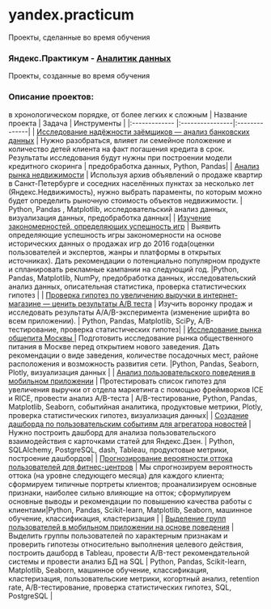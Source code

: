 # yandex.practicum
Проекты, сделанные во время обучения


### Яндекс.Практикум - [Аналитик данных](https://practicum.yandex.ru/data-analyst/)
 Проекты, созданные во время обучения
### Описание проектов:
в хронологическом порядке, от более легких к сложным
| Название проекта  | Задача  | Инструменты |
|:------------- |:----------------|:--------------|
| [Исследование надёжности заёмщиков — анализ банковских данных](https://github.com/sonya-vlasova/yandex.practicum/tree/main/2.%20%D0%98%D1%81%D1%81%D0%BB%D0%B5%D0%B4%D0%BE%D0%B2%D0%B0%D0%BD%D0%B8%D0%B5%20%D0%BD%D0%B0%D0%B4%D0%B5%CC%88%D0%B6%D0%BD%D0%BE%D1%81%D1%82%D0%B8%20%D0%B7%D0%B0%D0%B5%CC%88%D0%BC%D1%89%D0%B8%D0%BA%D0%BE%D0%B2)      | Нужно разобраться, влияет ли семейное положение и количество детей клиента на факт погашения кредита в срок. Результаты исследования будут нужны при построении модели кредитного скоринга  | предобработка данных, Python, Pandas|
| [Анализ рынка недвижимости](https://github.com/sonya-vlasova/yandex.practicum/tree/main/3.%20%D0%9F%D1%80%D0%BE%D0%B4%D0%B0%D0%B6%D0%B0%20%D0%BA%D0%B2%D0%B0%D1%80%D1%82%D0%B8%D1%80%20%D0%B2%20%D0%A1%D0%B0%D0%BD%D0%BA%D1%82-%D0%9F%D0%B5%D1%82%D0%B5%D1%80%D0%B1%D1%83%D1%80%D0%B3%D0%B5%20%E2%80%94%20%D0%B0%D0%BD%D0%B0%D0%BB%D0%B8%D0%B7%20%D1%80%D1%8B%D0%BD%D0%BA%D0%B0%20%D0%BD%D0%B5%D0%B4%D0%B2%D0%B8%D0%B6%D0%B8%D0%BC%D0%BE%D1%81%D1%82%D0%B8) | Используя архив объявлений о продаже квартир в Санкт-Петербурге и соседних населённых пунктах за несколько лет (Яндекс.Недвижимость), нужно выбрать параменты, по которым можно будет определить рыночную стоимость объектов недвижимости. |        Python, Pandas , Matplotlib, исследовательский анализ данных, визуализация данных, предобработка данных|
| [Изучение закономерностей, определяющих успешность игр](https://github.com/sonya-vlasova/yandex.practicum/tree/main/5.%20%D0%98%D0%B7%D1%83%D1%87%D0%B5%D0%BD%D0%B8%D0%B5%20%D0%B7%D0%B0%D0%BA%D0%BE%D0%BD%D0%BE%D0%BC%D0%B5%D1%80%D0%BD%D0%BE%D1%81%D1%82%D0%B5%D0%B9%2C%20%D0%BE%D0%BF%D1%80%D0%B5%D0%B4%D0%B5%D0%BB%D1%8F%D1%8E%D1%89%D0%B8%D1%85%20%D1%83%D1%81%D0%BF%D0%B5%D1%88%D0%BD%D0%BE%D1%81%D1%82%D1%8C%20%D0%B8%D0%B3%D1%80) | Выявить определяющие успешность игры закономерности на основе исторических данных о продажах игр до 2016 года(оценки пользователей и экспертов, жанры и платформы в открытых источниках). Дать рекомендации о потенциально популярном продукте и спланировать рекламные кампании на следующий год.   |Python, Pandas, Matplotlib, NumPy, предобработка данных, исследовательский анализ данных, описательная статистика, проверка статистических гипотез |
| [Проверка гипотез по увеличению выручки в интернет-магазине — ценить результаты A/B теста](https://github.com/sonya-vlasova/yandex.practicum/tree/main/8.%20%D0%9F%D1%80%D0%BE%D0%B2%D0%B5%D1%80%D0%BA%D0%B0%20%D0%B3%D0%B8%D0%BF%D0%BE%D1%82%D0%B5%D0%B7%20%D0%BF%D0%BE%20%D1%83%D0%B2%D0%B5%D0%BB%D0%B8%D1%87%D0%B5%D0%BD%D0%B8%D1%8E%20%D0%B2%D1%8B%D1%80%D1%83%D1%87%D0%BA%D0%B8%20%D0%B2%20%D0%B8%D0%BD%D1%82%D0%B5%D1%80%D0%BD%D0%B5%D1%82-%D0%BC%D0%B0%D0%B3%D0%B0%D0%B7%D0%B8%D0%BD%D0%B5%20%E2%80%94%20%D1%86%D0%B5%D0%BD%D0%B8%D1%82%D1%8C%20%D1%80%D0%B5%D0%B7%D1%83%D0%BB%D1%8C%D1%82%D0%B0%D1%82%D1%8B%20A%5CB%20%D1%82%D0%B5%D1%81%D1%82%D0%B0) | Изучить воронку продаж и исследовать результаты A/A/B-эксперимента (изменение шрифта во всем приложении).    | Python, Pandas, Matplotlib, SciPy, A/B-тестирование, проверка статистических гипотез|
| [Исследование рынка общепита Москвы ](https://github.com/sonya-vlasova/yandex.practicum/tree/main/9.%20%D0%A0%D1%8B%D0%BD%D0%BE%D0%BA%20%D0%B7%D0%B0%D0%B2%D0%B5%D0%B4%D0%B5%D0%BD%D0%B8%D0%B9%20%D0%BE%D0%B1%D1%89%D0%B5%D1%81%D1%82%D0%B2%D0%B5%D0%BD%D0%BD%D0%BE%D0%B3%D0%BE%20%D0%BF%D0%B8%D1%82%D0%B0%D0%BD%D0%B8%D1%8F%20%D0%9C%D0%BE%D1%81%D0%BA%D0%B2%D1%8B)  | Подготовить исследование рынка общественного питания в Москве перед открытием нового заведения. Дать рекомендации о виде заведения, количестве посадочных мест, районе расположения и  возможность развития сети. |Python, Pandas, Seaborn, Plotly, визуализация данных |
| [Анализ пользовательского поведения в мобильном приложении](https://github.com/sonya-vlasova/yandex.practicum/tree/main/10.%20%D0%90%D0%BD%D0%B0%D0%BB%D0%B8%D0%B7%20%D0%BF%D0%BE%D0%BB%D1%8C%D0%B7%D0%BE%D0%B2%D0%B0%D1%82%D0%B5%D0%BB%D1%8C%D1%81%D0%BA%D0%BE%D0%B3%D0%BE%20%D0%BF%D0%BE%D0%B2%D0%B5%D0%B4%D0%B5%D0%BD%D0%B8%D1%8F%20%D0%B2%20%D0%BC%D0%BE%D0%B1%D0%B8%D0%BB%D1%8C%D0%BD%D0%BE%D0%BC%20%D0%BF%D1%80%D0%B8%D0%BB%D0%BE%D0%B6%D0%B5%D0%BD%D0%B8%D0%B8) | Протестировать список гипотез для увеличения выручки от отдела маркетинга   с помощью фреймворков ICE и RICE, провести анализ A/B-теста   | A/B-тестирование, Python, Pandas, Matplotlib, Seaborn, событийная аналитика, продуктовые метрики, Plotly, проверка статистических гипотез, визуализация данных|
| [Создание дашборда по пользовательским событиям для агрегатора новостей](https://github.com/sonya-vlasova/yandex.practicum/tree/main/%D0%A1%D0%BE%D0%B7%D0%B4%D0%B0%D0%BD%D0%B8%D0%B5%20%D0%B4%D0%B0%D1%88%D0%B1%D0%BE%D1%80%D0%B4%D0%B0%D0%B4%D0%BB%D1%8F%20%D0%AF%D0%BD%D0%B4%D0%B5%D0%BA%D1%81.%D0%94%D0%B7%D0%B5%D0%BD%D0%B0) | Нужно построить дашборд для анализа пользовательского взаимодействия с карточками статей для Яндекс.Дзен.       | Python, SQLAlchemy, PostgreSQL, dash, Tableau, продуктовые метрики, построение дашбордов|
| [Прогнозирование вероятности оттока пользователей для фитнес-центров](https://github.com/sonya-vlasova/yandex.practicum/tree/main/%D0%9F%D1%80%D0%BE%D0%B3%D0%BD%D0%BE%D0%B7%D0%B8%D1%80%D0%BE%D0%B2%D0%B0%D0%BD%D0%B8%D0%B5%20%D0%B2%D0%B5%D1%80%D0%BE%D1%8F%D1%82%D0%BD%D0%BE%D1%81%D1%82%D0%B8%20%D0%BE%D1%82%D1%82%D0%BE%D0%BA%D0%B0%20%D0%BF%D0%BE%D0%BB%D1%8C%D0%B7%D0%BE%D0%B2%D0%B0%D1%82%D0%B5%D0%BB%D0%B5%D0%B9%20%D0%B4%D0%BB%D1%8F%20%D1%84%D0%B8%D1%82%D0%BD%D0%B5%D1%81-%D1%86%D0%B5%D0%BD%D1%82%D1%80%D0%BE%D0%B2) | Мы спрогнозируем вероятность оттока (на уровне следующего месяца) для каждого клиента; сформируем типичные портреты клиентов; проанализируем основные признаки, наиболее сильно влияющие на отток; сформулируем основные выводы и рекомендации по повышению качества работы с клиентами|Python, Pandas, Scikit-learn, Matplotlib, Seaborn, машинное обучение, классификация, кластеризация |
| [Выделение групп пользователей в мобильном приложении на основе поведения](https://github.com/sonya-vlasova/yandex.practicum/tree/main/%D0%92%D1%8B%D0%B4%D0%B5%D0%BB%D0%B5%D0%BD%D0%B8%D0%B5%20%D0%B3%D1%80%D1%83%D0%BF%D0%BF%20%D0%BF%D0%BE%D0%BB%D1%8C%D0%B7%D0%BE%D0%B2%D0%B0%D1%82%D0%B5%D0%BB%D0%B5%D0%B9%20%D0%BC%D0%BE%D0%B1%D0%B8%D0%BB%D1%8C%D0%BD%D0%BE%D0%B3%D0%BE%20%D0%BF%D1%80%D0%B8%D0%BB%D0%BE%D0%B6%D0%B5%D0%BD%D0%B8%D1%8F%20%D0%BD%D0%B0%20%D0%BE%D1%81%D0%BD%D0%BE%D0%B2%D0%B5%20%D0%BF%D0%BE%D0%B2%D0%B5%D0%B4%D0%B5%D0%BD%D0%B8%D1%8F)    | Выделить группы пользователей по характерным признакам и проверить гипотезы относительно выполнения целевого действия, построить дашборд в Tableau, провести A/B-тест рекомендательной системы и провести анализ БД на SQL | Python, Pandas, Scikit-learn, Matplotlib, Seaborn, машинное обучение, классификация, кластеризация, пользовательские метрики, когортный анализ, retention rate, A/B-тестирование, проверка статистических гипотез, SQL, PostgreSQL          |      
